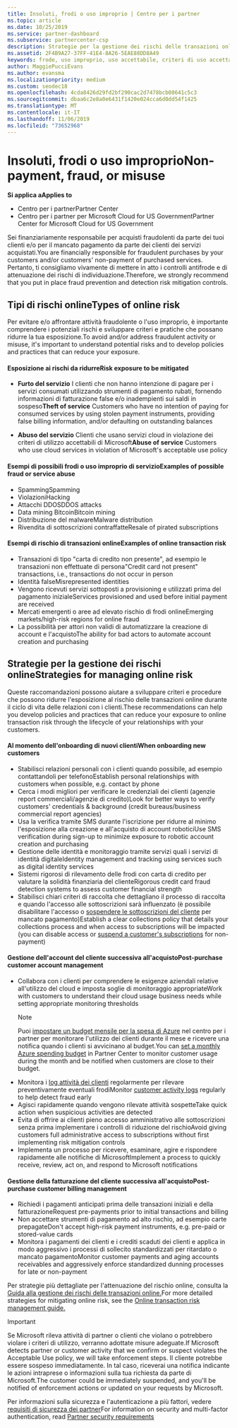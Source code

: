 ```yaml
---
title: Insoluti, frodi o uso improprio | Centro per i partner
ms.topic: article
ms.date: 10/25/2019
ms.service: partner-dashboard
ms.subservice: partnercenter-csp
description: Strategie per la gestione dei rischi delle transazioni online, compreso il mancato pagamento da parte del cliente per beni e servizi e l'attività fraudolenta o l'uso improprio.
ms.assetid: 2F4B9A27-37FF-41E4-8A26-5EAE88DD8A49
keywords: frode, uso improprio, uso accettabile, criteri di uso accettabile, mancato pagamento, il cliente non pagherà la fattura, rischio online, furto di servizio, abuso di servizio, sospensione di una sottoscrizione,
author: MaggiePucciEvans
ms.author: evansma
ms.localizationpriority: medium
ms.custom: seodec18
ms.openlocfilehash: 4cda8426d29fd2bf290cac2d7478bcb08641c5c3
ms.sourcegitcommit: dbaa6c2e8a0e6431f1420e024cca6d0dd54f1425
ms.translationtype: MT
ms.contentlocale: it-IT
ms.lasthandoff: 11/06/2019
ms.locfileid: "73652968"
---
```

# <a name="non-payment-fraud-or-misuse"></a><span data-ttu-id="81b7c-104">Insoluti, frodi o uso improprio</span><span class="sxs-lookup"><span data-stu-id="81b7c-104">Non-payment, fraud, or misuse</span></span>

<span data-ttu-id="81b7c-105">**Si applica a**</span><span class="sxs-lookup"><span data-stu-id="81b7c-105">**Applies to**</span></span>

-  <span data-ttu-id="81b7c-106">Centro per i partner</span><span class="sxs-lookup"><span data-stu-id="81b7c-106">Partner Center</span></span>
-  <span data-ttu-id="81b7c-107">Centro per i partner per Microsoft Cloud for US Government</span><span class="sxs-lookup"><span data-stu-id="81b7c-107">Partner Center for Microsoft Cloud for US Government</span></span>



<span data-ttu-id="81b7c-108">Sei finanziariamente responsabile per acquisti fraudolenti da parte dei tuoi clienti e/o per il mancato pagamento da parte dei clienti dei servizi acquistati.</span><span class="sxs-lookup"><span data-stu-id="81b7c-108">You are financially responsible for fraudulent purchases by your customers and/or customers' non-payment of purchased services.</span></span> <span data-ttu-id="81b7c-109">Pertanto, ti consigliamo vivamente di mettere in atto i controlli antifrode e di attenuazione dei rischi di individuazione.</span><span class="sxs-lookup"><span data-stu-id="81b7c-109">Therefore, we strongly recommend that you put in place fraud prevention and detection risk mitigation controls.</span></span>

## <a name="types-of-online-risk"></a><span data-ttu-id="81b7c-110">Tipi di rischi online</span><span class="sxs-lookup"><span data-stu-id="81b7c-110">Types of online risk</span></span>

<span data-ttu-id="81b7c-111">Per evitare e/o affrontare attività fraudolente o l'uso improprio, è importante comprendere i potenziali rischi e sviluppare criteri e pratiche che possano ridurre la tua esposizione.</span><span class="sxs-lookup"><span data-stu-id="81b7c-111">To avoid and/or address fraudulent activity or misuse, it's important to understand potential risks and to develop policies and practices that can reduce your exposure.</span></span>

#### <a name="risk-exposure-to-be-mitigated"></a><span data-ttu-id="81b7c-112">Esposizione ai rischi da ridurre</span><span class="sxs-lookup"><span data-stu-id="81b7c-112">Risk exposure to be mitigated</span></span>

- <span data-ttu-id="81b7c-113">**Furto del servizio** I clienti che non hanno intenzione di pagare per i servizi consumati utilizzando strumenti di pagamento rubati, fornendo informazioni di fatturazione false e/o inadempienti sui saldi in sospeso</span><span class="sxs-lookup"><span data-stu-id="81b7c-113">**Theft of service** Customers who have no intention of paying for consumed services by using stolen payment instruments, providing false billing information, and/or defaulting on outstanding balances</span></span>

- <span data-ttu-id="81b7c-114">**Abuso del servizio** Clienti che usano servizi cloud in violazione dei criteri di utilizzo accettabili di Microsoft</span><span class="sxs-lookup"><span data-stu-id="81b7c-114">**Abuse of service** Customers who use cloud services in violation of Microsoft's acceptable use policy</span></span>

#### <a name="examples-of-possible-fraud-or-service-abuse"></a><span data-ttu-id="81b7c-115">Esempi di possibili frodi o uso improprio di servizio</span><span class="sxs-lookup"><span data-stu-id="81b7c-115">Examples of possible fraud or service abuse</span></span>
- <span data-ttu-id="81b7c-116">Spamming</span><span class="sxs-lookup"><span data-stu-id="81b7c-116">Spamming</span></span>
- <span data-ttu-id="81b7c-117">Violazioni</span><span class="sxs-lookup"><span data-stu-id="81b7c-117">Hacking</span></span>
- <span data-ttu-id="81b7c-118">Attacchi DDOS</span><span class="sxs-lookup"><span data-stu-id="81b7c-118">DDOS attacks</span></span>
- <span data-ttu-id="81b7c-119">Data mining Bitcoin</span><span class="sxs-lookup"><span data-stu-id="81b7c-119">Bitcoin mining</span></span>
- <span data-ttu-id="81b7c-120">Distribuzione del malware</span><span class="sxs-lookup"><span data-stu-id="81b7c-120">Malware distribution</span></span>
- <span data-ttu-id="81b7c-121">Rivendita di sottoscrizioni contraffatte</span><span class="sxs-lookup"><span data-stu-id="81b7c-121">Resale of pirated subscriptions</span></span> 

#### <a name="examples-of-online-transaction-risk"></a><span data-ttu-id="81b7c-122">Esempi di rischio di transazioni online</span><span class="sxs-lookup"><span data-stu-id="81b7c-122">Examples of online transaction risk</span></span>
- <span data-ttu-id="81b7c-123">Transazioni di tipo "carta di credito non presente", ad esempio le transazioni non effettuate di persona</span><span class="sxs-lookup"><span data-stu-id="81b7c-123">"Credit card not present" transactions, i.e., transactions do not occur in person</span></span>
- <span data-ttu-id="81b7c-124">Identità false</span><span class="sxs-lookup"><span data-stu-id="81b7c-124">Misrepresented identities</span></span>
- <span data-ttu-id="81b7c-125">Vengono ricevuti servizi sottoposti a provisioning e utilizzati prima del pagamento iniziale</span><span class="sxs-lookup"><span data-stu-id="81b7c-125">Services provisioned and used before initial payment are received</span></span>
- <span data-ttu-id="81b7c-126">Mercati emergenti o aree ad elevato rischio di frodi online</span><span class="sxs-lookup"><span data-stu-id="81b7c-126">Emerging markets/high-risk regions for online fraud</span></span>
- <span data-ttu-id="81b7c-127">La possibilità per attori non validi di automatizzare la creazione di account e l'acquisto</span><span class="sxs-lookup"><span data-stu-id="81b7c-127">The ability for bad actors to automate account creation and purchasing</span></span>

## <a name="strategies-for-managing-online-risk"></a><span data-ttu-id="81b7c-128">Strategie per la gestione dei rischi online</span><span class="sxs-lookup"><span data-stu-id="81b7c-128">Strategies for managing online risk</span></span>

<span data-ttu-id="81b7c-129">Queste raccomandazioni possono aiutare a sviluppare criteri e procedure che possono ridurre l'esposizione al rischio delle transazioni online durante il ciclo di vita delle relazioni con i clienti.</span><span class="sxs-lookup"><span data-stu-id="81b7c-129">These recommendations can help you develop policies and practices that can reduce your exposure to online transaction risk through the lifecycle of your relationships with your customers.</span></span>  

#### <a name="when-onboarding-new-customers"></a><span data-ttu-id="81b7c-130">Al momento dell'onboarding di nuovi clienti</span><span class="sxs-lookup"><span data-stu-id="81b7c-130">When onboarding new customers</span></span>
- <span data-ttu-id="81b7c-131">Stabilisci relazioni personali con i clienti quando possibile, ad esempio contattandoli per telefono</span><span class="sxs-lookup"><span data-stu-id="81b7c-131">Establish personal relationships with customers when possible, e.g. contact by phone</span></span>
- <span data-ttu-id="81b7c-132">Cerca i modi migliori per verificare le credenziali dei clienti (agenzie report commerciali/agenzie di credito)</span><span class="sxs-lookup"><span data-stu-id="81b7c-132">Look for better ways to verify customers' credentials & background (credit bureaus/business commercial report agencies)</span></span> 
- <span data-ttu-id="81b7c-133">Usa la verifica tramite SMS durante l'iscrizione per ridurre al minimo l'esposizione alla creazione e all'acquisto di account robotici</span><span class="sxs-lookup"><span data-stu-id="81b7c-133">Use SMS verification during sign-up to minimize exposure to robotic account creation and purchasing</span></span>
- <span data-ttu-id="81b7c-134">Gestione delle identità e monitoraggio tramite servizi quali i servizi di identità digitale</span><span class="sxs-lookup"><span data-stu-id="81b7c-134">Identity management and tracking using services such as digital identity services</span></span>
- <span data-ttu-id="81b7c-135">Sistemi rigorosi di rilevamento delle frodi con carta di credito per valutare la solidità finanziaria del cliente</span><span class="sxs-lookup"><span data-stu-id="81b7c-135">Rigorous credit card fraud detection systems to assess customer financial strength</span></span>
- <span data-ttu-id="81b7c-136">Stabilisci chiari criteri di raccolta che dettagliano il processo di raccolta e quando l'accesso alle sottoscrizioni sarà influenzato (è possibile disabilitare l'accesso o [sospendere le sottoscrizioni del cliente](suspend-a-subscription.md) per mancato pagamento)</span><span class="sxs-lookup"><span data-stu-id="81b7c-136">Establish a clear collections policy that details your collections process and when access to subscriptions will be impacted (you can disable access or [suspend a customer's subscriptions](suspend-a-subscription.md) for non-payment)</span></span>

#### <a name="post-purchase-customer-account-management"></a><span data-ttu-id="81b7c-137">Gestione dell'account del cliente successiva all'acquisto</span><span class="sxs-lookup"><span data-stu-id="81b7c-137">Post-purchase customer account management</span></span>
- <span data-ttu-id="81b7c-138">Collabora con i clienti per comprendere le esigenze aziendali relative all'utilizzo del cloud e imposta soglie di monitoraggio appropriate</span><span class="sxs-lookup"><span data-stu-id="81b7c-138">Work with customers to understand their cloud usage business needs while setting appropriate monitoring thresholds</span></span>
    > [!NOTE]  
    >  <span data-ttu-id="81b7c-139">Puoi [impostare un budget mensile per la spesa di Azure](set-an-azure-spending-budget-for-your-customers.md) nel centro per i partner per monitorare l'utilizzo dei clienti durante il mese e ricevere una notifica quando i clienti si avvicinano al budget.</span><span class="sxs-lookup"><span data-stu-id="81b7c-139">You can [set a monthly Azure spending budget](set-an-azure-spending-budget-for-your-customers.md) in Partner Center to monitor customer usage during the month and be notified when customers are close to their budget.</span></span>
- <span data-ttu-id="81b7c-140">Monitora i [log attività dei clienti](activity-logs.md) regolarmente per rilevare preventivamente eventuali frodi</span><span class="sxs-lookup"><span data-stu-id="81b7c-140">Monitor [customer activity logs](activity-logs.md) regularly to help detect fraud early</span></span>
- <span data-ttu-id="81b7c-141">Agisci rapidamente quando vengono rilevate attività sospette</span><span class="sxs-lookup"><span data-stu-id="81b7c-141">Take quick action when suspicious activities are detected</span></span>
- <span data-ttu-id="81b7c-142">Evita di offrire ai clienti pieno accesso amministrativo alle sottoscrizioni senza prima implementare i controlli di riduzione del rischio</span><span class="sxs-lookup"><span data-stu-id="81b7c-142">Avoid giving customers full administrative access to subscriptions without first implementing risk mitigation controls</span></span>
- <span data-ttu-id="81b7c-143">Implementa un processo per ricevere, esaminare, agire e rispondere rapidamente alle notifiche di Microsoft</span><span class="sxs-lookup"><span data-stu-id="81b7c-143">Implement a process to quickly receive, review, act on, and respond to Microsoft notifications</span></span>

#### <a name="post-purchase-customer-billing-management"></a><span data-ttu-id="81b7c-144">Gestione della fatturazione del cliente successiva all'acquisto</span><span class="sxs-lookup"><span data-stu-id="81b7c-144">Post-purchase customer billing management</span></span>
- <span data-ttu-id="81b7c-145">Richiedi i pagamenti anticipati prima delle transazioni iniziali e della fatturazione</span><span class="sxs-lookup"><span data-stu-id="81b7c-145">Request pre-payments prior to initial transactions and billing</span></span> 
- <span data-ttu-id="81b7c-146">Non accettare strumenti di pagamento ad alto rischio, ad esempio carte prepagate</span><span class="sxs-lookup"><span data-stu-id="81b7c-146">Don't accept high-risk payment instruments, e.g. pre-paid or stored-value cards</span></span>
- <span data-ttu-id="81b7c-147">Monitora i pagamenti dei clienti e i crediti scaduti dei clienti e applica in modo aggressivo i processi di sollecito standardizzati per ritardato o mancato pagamento</span><span class="sxs-lookup"><span data-stu-id="81b7c-147">Monitor customer payments and aging accounts receivables and aggressively enforce standardized dunning processes for late or non-payment</span></span>

<span data-ttu-id="81b7c-148">Per strategie più dettagliate per l'attenuazione del rischio online, consulta la [Guida alla gestione dei rischi delle transazioni online.](https://assets.windowsphone.com/7d885238-e13b-4f10-a682-3d5adacd2859/CSP-PartnerRiskGuide-APSFinal_InvariantCulture_Default.zip)</span><span class="sxs-lookup"><span data-stu-id="81b7c-148">For more detailed strategies for mitigating online risk, see the [Online transaction risk management guide.](https://assets.windowsphone.com/7d885238-e13b-4f10-a682-3d5adacd2859/CSP-PartnerRiskGuide-APSFinal_InvariantCulture_Default.zip)</span></span>

> [!IMPORTANT]  
> <span data-ttu-id="81b7c-149">Se Microsoft rileva attività di partner o clienti che violano o potrebbero violare i criteri di utilizzo, verranno adottate misure adeguate.</span><span class="sxs-lookup"><span data-stu-id="81b7c-149">If Microsoft detects partner or customer activity that we confirm or suspect violates the Acceptable Use policy, we will take enforcement steps.</span></span> <span data-ttu-id="81b7c-150">Il cliente potrebbe essere sospeso immediatamente. In tal caso, riceverai una notifica indicante le azioni intraprese o informazioni sulla tua richiesta da parte di Microsoft.</span><span class="sxs-lookup"><span data-stu-id="81b7c-150">The customer could be immediately suspended, and you'll be notified of enforcement actions or updated on your requests by Microsoft.</span></span>

 <span data-ttu-id="81b7c-151">Per informazioni sulla sicurezza e l'autenticazione a più fattori, vedere [requisiti di sicurezza dei partner](partner-security-requirements.md)</span><span class="sxs-lookup"><span data-stu-id="81b7c-151">For information on security and multi-factor authentication, read [Partner security requirements](partner-security-requirements.md)</span></span>

 



